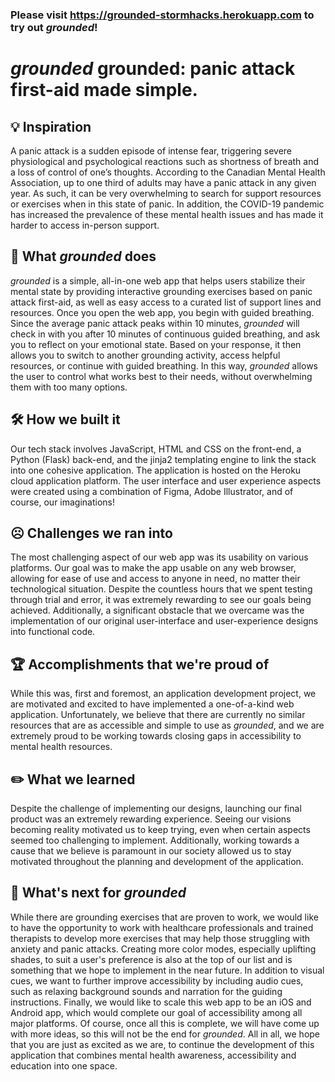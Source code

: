 ### Please visit https://grounded-stormhacks.herokuapp.com to try out <em> grounded</em>!

# <em>grounded</em> grounded: panic attack first-aid made simple.

## 💡 Inspiration
A panic attack is a sudden episode of intense fear, triggering severe physiological and psychological reactions such as shortness of breath and a loss of control of one’s thoughts. According to the Canadian Mental Health Association, up to one third of adults may have a panic attack in any given year. As such, it can be very overwhelming to search for support resources or exercises when in this state of panic. In addition, the COVID-19 pandemic has increased the prevalence of these mental health issues and has made it harder to access in-person support. 
 
## 🙂 What <em>grounded</em> does
<em>grounded</em> is a simple, all-in-one web app that helps users stabilize their mental state by providing interactive grounding exercises based on panic attack first-aid, as well as easy access to a curated list of support lines and resources. Once you open the web app, you begin with guided breathing. Since the average panic attack peaks within 10 minutes, <em>grounded</em> will check in with you after 10 minutes of continuous guided breathing, and ask you to reflect on your emotional state. Based on your response, it then allows you to switch to another grounding activity, access helpful resources, or continue with guided breathing. In this way, <em>grounded</em> allows the user to control what works best to their needs, without overwhelming them with too many options.
 
## 🛠️ How we built it
Our tech stack involves JavaScript, HTML and CSS on the front-end, a Python (Flask) back-end, and the jinja2 templating engine to link the stack into one cohesive application. The application is hosted on the Heroku cloud application platform. The user interface and user experience aspects were created using a combination of Figma, Adobe Illustrator, and of course, our imaginations!
 
## ☹️ Challenges we ran into
The most challenging aspect of our web app was its usability on various platforms. Our goal was to make the app usable on any web browser, allowing for ease of use and access to anyone in need, no matter their technological situation. Despite the countless hours that we spent testing through trial and error, it was extremely rewarding to see our goals being achieved. Additionally, a significant obstacle that we overcame was the implementation of our original user-interface and user-experience designs into functional code.
 
## 🏆 Accomplishments that we're proud of
While this was, first and foremost, an application development project, we are motivated and excited to have implemented a one-of-a-kind web application. Unfortunately, we believe that there are currently no similar resources that are as accessible and simple to use as <em>grounded</em>, and we are extremely proud to be working towards closing gaps in accessibility to mental health resources.
 
## ✏️ What we learned
Despite the challenge of implementing our designs, launching our final product was an extremely rewarding experience. Seeing our visions becoming reality motivated us to keep trying, even when certain aspects seemed too challenging to implement. Additionally, working towards a cause that we believe is paramount in our society allowed us to stay motivated throughout the planning and development of the application.
 
## 🧠 What's next for <em>grounded</em>
While there are grounding exercises that are proven to work, we would like to have the opportunity to work with healthcare professionals and trained therapists to develop more exercises that may help those struggling with anxiety and panic attacks. Creating more color modes, especially uplifting shades, to suit a user's preference is also at the top of our list and is something that we hope to implement in the near future. In addition to visual cues, we want to further improve accessibility by including audio cues, such as relaxing background sounds and narration for the guiding instructions. Finally, we would like to scale this web app to be an iOS and Android app, which would complete our goal of accessibility among all major platforms. Of course, once all this is complete, we will have come up with more ideas, so this will not be the end for <em>grounded</em>. All in all, we hope that you are just as excited as we are, to continue the development of this application that combines mental health awareness, accessibility and education into one space. 

